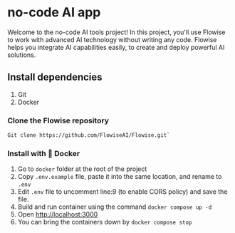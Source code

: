# no-code AI app

Welcome to the no-code AI tools project! In this project, you'll use Flowise to work with advanced AI technology without writing any code. Flowise helps you integrate AI capabilities easily, to create and deploy powerful AI solutions.


## Install dependencies 
1. Git
2. Docker

### Clone the Flowise repository

```bash
Git clone https://github.com/FlowiseAI/Flowise.git`
```


### Install with 🐳  Docker

1. Go to `docker` folder at the root of the project
2. Copy `.env.example` file, paste it into the same location, and rename to `.env`
3. Edit `.env` file to uncomment line:9 (to enable CORS policy) and save the file.
4. Build and run container using the command `docker compose up -d`
5. Open [http://localhost:3000](http://localhost:3000)
6. You can bring the containers down by `docker compose stop`
